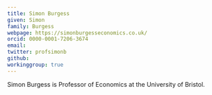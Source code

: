 ```yaml
---
title: Simon Burgess
given: Simon
family: Burgess
webpage: https://simonburgesseconomics.co.uk/
orcid: 0000-0001-7206-3674
email: 
twitter: profsimonb
github: 
workinggroup: true
---
```


Simon Burgess is Professor of Economics at the University of Bristol.
